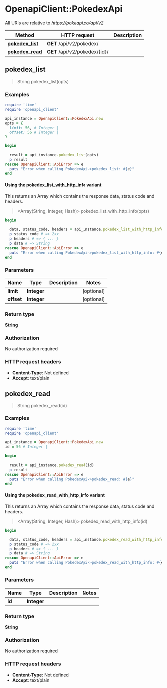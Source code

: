 # OpenapiClient::PokedexApi

All URIs are relative to *https://pokeapi.co/api/v2*

| Method | HTTP request | Description |
| ------ | ------------ | ----------- |
| [**pokedex_list**](PokedexApi.md#pokedex_list) | **GET** /api/v2/pokedex/ |  |
| [**pokedex_read**](PokedexApi.md#pokedex_read) | **GET** /api/v2/pokedex/{id}/ |  |


## pokedex_list

> String pokedex_list(opts)



### Examples

```ruby
require 'time'
require 'openapi_client'

api_instance = OpenapiClient::PokedexApi.new
opts = {
  limit: 56, # Integer | 
  offset: 56 # Integer | 
}

begin
  
  result = api_instance.pokedex_list(opts)
  p result
rescue OpenapiClient::ApiError => e
  puts "Error when calling PokedexApi->pokedex_list: #{e}"
end
```

#### Using the pokedex_list_with_http_info variant

This returns an Array which contains the response data, status code and headers.

> <Array(String, Integer, Hash)> pokedex_list_with_http_info(opts)

```ruby
begin
  
  data, status_code, headers = api_instance.pokedex_list_with_http_info(opts)
  p status_code # => 2xx
  p headers # => { ... }
  p data # => String
rescue OpenapiClient::ApiError => e
  puts "Error when calling PokedexApi->pokedex_list_with_http_info: #{e}"
end
```

### Parameters

| Name | Type | Description | Notes |
| ---- | ---- | ----------- | ----- |
| **limit** | **Integer** |  | [optional] |
| **offset** | **Integer** |  | [optional] |

### Return type

**String**

### Authorization

No authorization required

### HTTP request headers

- **Content-Type**: Not defined
- **Accept**: text/plain


## pokedex_read

> String pokedex_read(id)



### Examples

```ruby
require 'time'
require 'openapi_client'

api_instance = OpenapiClient::PokedexApi.new
id = 56 # Integer | 

begin
  
  result = api_instance.pokedex_read(id)
  p result
rescue OpenapiClient::ApiError => e
  puts "Error when calling PokedexApi->pokedex_read: #{e}"
end
```

#### Using the pokedex_read_with_http_info variant

This returns an Array which contains the response data, status code and headers.

> <Array(String, Integer, Hash)> pokedex_read_with_http_info(id)

```ruby
begin
  
  data, status_code, headers = api_instance.pokedex_read_with_http_info(id)
  p status_code # => 2xx
  p headers # => { ... }
  p data # => String
rescue OpenapiClient::ApiError => e
  puts "Error when calling PokedexApi->pokedex_read_with_http_info: #{e}"
end
```

### Parameters

| Name | Type | Description | Notes |
| ---- | ---- | ----------- | ----- |
| **id** | **Integer** |  |  |

### Return type

**String**

### Authorization

No authorization required

### HTTP request headers

- **Content-Type**: Not defined
- **Accept**: text/plain

